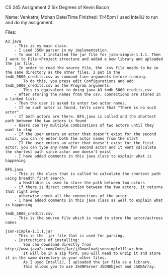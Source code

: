 CS 245 Assignment 2
Six Degrees of Kevin Bacon

Name: Venkatraj Mohan
Date/Time Finished: 11:45pm
I used IntelliJ to run and do my assignment.

Files:

    A3.java
        - This is my main class.
        - I used JSON parser in my implementation.
        - To use it, I installed the jar file for json-simple-1.1.1. Then I went to File->Project structure and added a new library and uploaded the jar file.
        - In order to read the source file, the .csv file needs to be in the same directory as the other files. I put in the tmdb_5000_credits.csv as command line arguments before running.
            To do this, you press edit Configurations and add tmdb_5000_credits.csv as the Program arguments.
            This is equivalent to doing java A3 tmdb_5000_credits.csv
        - After storing the names from the csv, connections are stored in a linked list.
        - Then the user is asked to enter two actor names.
        - If no such actor is found, tells users that "There is no such actor"
        - If both actors are there, BFS.java is called and the shortest path between the two actors is found
        - Users can try multiple combinations of two actors until they want to stop
        - If the user enters an actor that doesn't exist for the second actor, you can re enter both the actor names from the start
        - If the user enters an actor that doesn't exist for the first actor, you can type any name for second actor and it wont calculate the shortest path since actor one doesn't exist
        - I have added comments in this java class to explain what is happening

    BFS.java
        - This is the class that is called to calculate the shortest path using breadth first search.
        - a Hashtable is used to store the path between two actors
        - if there is direct connection between the two actors, it returns that right away
        - otherwise check all the connections of the actor
        - I have added comments in this java class as well to explain what is happening

    tmdb_5000_credits.csv
        - This is the source file which is read to store the actor/actress names

    json-simple-1.1.1.jar
        - This is the  jar file that is used for parsing.
        - Instructions of installing:
            You can download directly from http://www.java2s.com/Code/Jar/j/Downloadjsonsimple111jar.htm
            It will be in a zip form, you will need to unzip it and store it in the same directory as your other files.
            As I used IntelliJ, I uploaded the jar file as a library.
            This allows you to use JSONParser JSONObject and JSONArray.